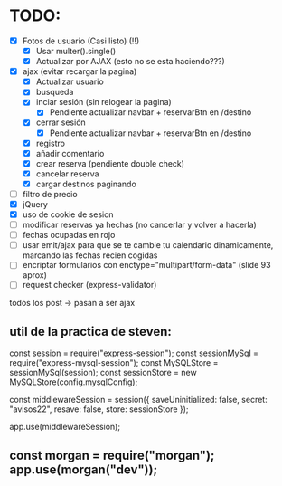# TODO:
- [X] Fotos de usuario (Casi listo) (!!)
  - [X] Usar multer().single()
  - [X] Actualizar por AJAX (esto no se esta haciendo???)
- [X] ajax (evitar recargar la pagina)
  - [X] Actualizar usuario
  - [X] busqueda
  - [X] inciar sesión (sin relogear la pagina)
    - [X] Pendiente actualizar navbar + reservarBtn en /destino
  - [X] cerrar sesión
    - [X] Pendiente actualizar navbar + reservarBtn en /destino
  - [X] registro
  - [X] añadir comentario
  - [X] crear reserva (pendiente double check)
  - [X] cancelar reserva
  - [X] cargar destinos paginando
- [ ] filtro de precio
- [X] jQuery
- [X] uso de cookie de sesion
- [ ] modificar reservas ya hechas (no cancerlar y volver a hacerla)  
- [ ] fechas ocupadas en rojo
- [ ] usar emit/ajax para que se te cambie tu calendario dinamicamente, marcando las fechas recien cogidas
- [ ] encriptar formularios con enctype="multipart/form-data" (slide 93 aprox)
- [ ] request checker (express-validator)

todos los post -> pasan a ser ajax

util de la practica de steven:
----------------------------------
const session = require("express-session");
const sessionMySql = require("express-mysql-session");
const MySQLStore = sessionMySql(session);
const sessionStore = new MySQLStore(config.mysqlConfig);

const middlewareSession = session({
    saveUninitialized: false,
    secret: "avisos22",
    resave: false,
    store: sessionStore 
});

app.use(middlewareSession);

const morgan = require("morgan");
app.use(morgan("dev"));
----------------------------------